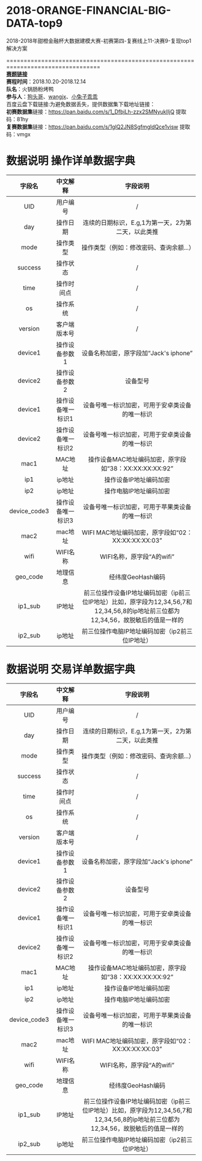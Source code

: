 # 2018-ORANGE-FINANCIAL-BIG-DATA-top9
2018-2018年甜橙金融杯大数据建模大赛-初赛第四-复赛线上11-决赛9-复现top1解决方案 

=================================================================================  
**[赛题链接](http://www.pkbigdata.com/common/cmpt/2018%E5%B9%B4%E7%94%9C%E6%A9%99%E9%87%91%E8%9E%8D%E6%9D%AF%E5%A4%A7%E6%95%B0%E6%8D%AE%E5%BB%BA%E6%A8%A1%E5%A4%A7%E8%B5%9B_%E7%AB%9E%E8%B5%9B%E4%BF%A1%E6%81%AF.html)**  
**赛程时间**：2018.10.20-2018.12.14    
**队名**：火锅肠粉烤鸭     
**参与人**：[狗头哥]()、[wangjx](https://github.com/wangjinxile)、[小兔子乖乖](https://github.com/PandasCute)      
百度云盘下载链接:为避免数据丢失，提供数据集下载地址链接：   
**初赛数据集**链接：https://pan.baidu.com/s/1_DfbjLh-zzx2SMNyukIIjQ 提取码：81hy  
**复赛数据集**链接：https://pan.baidu.com/s/1glQ2JN8SgfmgldQce1visw 提取码：vmgx    
# 数据说明  操作详单数据字典  

| 字段名      | 中文解释 |  字段说明  |
|:-------:|:-------:|:-------:|
| UID      | 用户编号 |  /  |
| day      | 操作日期 |  连续的日期标识，E.g,1为第一天，2为第二天，以此类推  |
| mode      | 操作类型 |  操作类型（例如：修改密码、查询余额...）  |
|success      | 操作状态 |  /  |
|time      | 操作时间点 |  /  |
|os      | 操作系统 |  /  |
|version      | 客户端版本号 |  /  |
|device1      | 操作设备参数1 |  设备名称加密，原字段加“Jack's iphone”  |
|device2      | 操作设备参数2 |  设备型号  |
|device1      | 操作设备唯一标识1 |  设备号唯一标识加密，可用于安卓类设备的唯一标识  |
|device2      | 操作设备唯一标识2 |  设备号唯一标识加密，可用于安卓类设备的唯一标识  |
|mac1      |MAC地址 |  操作设备MAC地址编码加密，原字段如“38：XX:XX:XX:XX:92”  |
|ip1     | ip地址 |  操作设备IP地址编码加密  |
|ip2     | ip地址 |  操作电脑IP地址编码加密  |
|device_code3     | 操作设备唯一标识3 |  设备号唯一标识加密，可用于苹果类设备的唯一标识  |
|mac2     | mac地址 |  WIFI MAC地址编码加密，原字段如“02：XX:XX:XX:XX:03”  |
|wifi     | WIFI名称 |  WIFI名称，原字段“A的wifi”  |
|geo_code     | 地理信息 |  经纬度GeoHash编码  |
|ip1_sub     | IP地址 |  前三位操作设备IP地址编码加密（ip前三位IP地址）比如，原字段为12,34,56,7和12,34,56,8的ip地址前三位都为12,34,56，故脱敏后的值是一样的   |
|ip2_sub     | ip地址 |  前三位操作电脑IP地址编码加密（ip2前三位IP地址）  |   
# 数据说明  交易详单数据字典 

| 字段名      | 中文解释 |  字段说明  |
|:-------:|:-------:|:-------:|
| UID      | 用户编号 |  /  |
| day      | 操作日期 |  连续的日期标识，E.g,1为第一天，2为第二天，以此类推  |
| mode      | 操作类型 |  操作类型（例如：修改密码、查询余额...）  |
|success      | 操作状态 |  /  |
|time      | 操作时间点 |  /  |
|os      | 操作系统 |  /  |
|version      | 客户端版本号 |  /  |
|device1      | 操作设备参数1 |  设备名称加密，原字段加“Jack's iphone”  |
|device2      | 操作设备参数2 |  设备型号  |
|device1      | 操作设备唯一标识1 |  设备号唯一标识加密，可用于安卓类设备的唯一标识  |
|device2      | 操作设备唯一标识2 |  设备号唯一标识加密，可用于安卓类设备的唯一标识  |
|mac1      |MAC地址 |  操作设备MAC地址编码加密，原字段如“38：XX:XX:XX:XX:92”  |
|ip1     | ip地址 |  操作设备IP地址编码加密  |
|ip2     | ip地址 |  操作电脑IP地址编码加密  |
|device_code3     | 操作设备唯一标识3 |  设备号唯一标识加密，可用于苹果类设备的唯一标识  |
|mac2     | mac地址 |  WIFI MAC地址编码加密，原字段如“02：XX:XX:XX:XX:03”  |
|wifi     | WIFI名称 |  WIFI名称，原字段“A的wifi”  |
|geo_code     | 地理信息 |  经纬度GeoHash编码  |
|ip1_sub     | IP地址 |  前三位操作设备IP地址编码加密（ip前三位IP地址）比如，原字段为12,34,56,7和12,34,56,8的ip地址前三位都为12,34,56，故脱敏后的值是一样的   |
|ip2_sub     | ip地址 |  前三位操作电脑IP地址编码加密（ip2前三位IP地址）  |  

